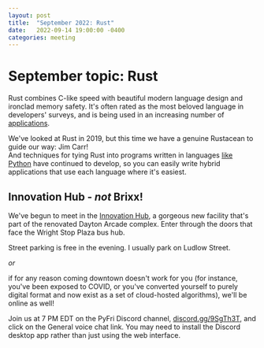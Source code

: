 ```yaml
---
layout: post
title:  "September 2022: Rust" 
date:   2022-09-14 19:00:00 -0400
categories: meeting
---
```


# September topic: Rust 

Rust combines C-like speed with beautiful modern language 
design and ironclad memory safety.  It's often rated as the 
most beloved language in developers' surveys, and is 
being used in an increasing number of 
[applications](https://www.dunebook.com/amazing-rust-opensource-projects/).

We've looked at Rust in 2019, but this time we have a 
genuine Rustacean to guide our way: Jim Carr!  
And techniques for tying Rust into programs written in 
languages [like Python](https://github.com/PyO3)
have continued to develop, so you can easily write hybrid 
applications that use each language where it's easiest.

## Innovation Hub - *not* Brixx!

We've begun to meet in the [Innovation Hub](https://www.thehubdayton.com/), a gorgeous new 
facility that's part of the renovated Dayton Arcade complex.  Enter through 
the doors that face the Wright Stop Plaza bus hub.

Street parking is free in the evening.  I usually park on Ludlow Street.

*or* 

if for any reason coming downtown doesn't work for you (for instance, 
you've been exposed to COVID, or you've converted yourself to purely 
digital format and now exist as 
a set of cloud-hosted algorithms), we'll be online as well!  

Join us at 7 PM EDT on the PyFri Discord channel, [discord.gg/9SgTh3T](https://discord.gg/9SgTh3T), and click on the 
General voice chat link.  You may need to install the Discord desktop app rather than just using 
the web interface.

